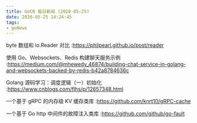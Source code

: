 ```yaml
---
title: GoCN 每日新闻 (2020-05-25)
date: 2020-05-25 14:24:45
tags:
- goNews
---
```

byte 数组和 io.Reader 对比 :https://philpearl.github.io/post/reader

使用 Go、Websockets、Redis 构建聊天服务示例 :https://medium.com/@mhewedy_46874/building-chat-service-in-golang-and-websockets-backed-by-redis-b42a8784636c

Golang 源码学习：调度逻辑（一）初始化 :https://www.cnblogs.com/flhs/p/12657348.html

一个基于 gRPC 的内存级 KV 缓存类库 :https://github.com/knrt10/gRPC-cache

一个基于 Go http 中间件的故障注入类库 :https://github.com/github/go-fault

